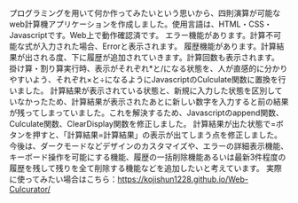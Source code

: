 プログラミングを用いて何か作ってみたいという思いから、四則演算が可能なweb計算機アプリケーションを作成しました。使用言語は、HTML・CSS・Javascriptです。Web上で動作確認済です。
エラー機能があります。計算不可能な式が入力された場合、Errorと表示されます。
履歴機能があります。計算結果が出される度、下に履歴が追加されていきます。計算回数も表示されます。
掛け算・割り算実行時、表示がそれぞれ*と/になる状態を、人が直感的に分かりやすいよう、それぞれ×と÷になるようにJavascriptのCulculate関数に置換を行いました。
計算結果が表示されている状態と、新規に入力した状態を区別していなかったため、計算結果が表示されたあとに新しい数字を入力すると前の結果が残ってしまっていました。これを解決するため、Javascriptのappend関数、Culculate関数、ClearDisplay関数を修正しました。
計算結果が出た状態で=ボタンを押すと、「計算結果=計算結果」の表示が出てしまう点を修正しました。
今後は、ダークモードなどデザインのカスタマイズや、エラーの詳細表示機能、キーボード操作を可能にする機能、履歴の一括削除機能あるいは最新3件程度の履歴を残して残りを全て削除する機能などを追加したいと考えています。
実際に使ってみたい場合はこちら：https://kojishun1228.github.io/Web-Culcurator/
